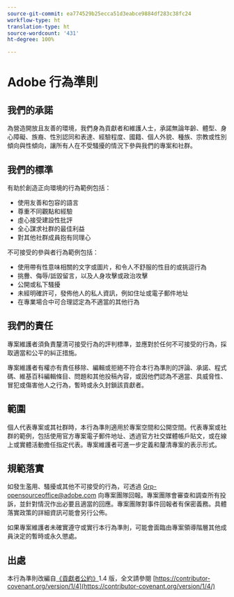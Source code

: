 ```yaml
---
source-git-commit: ea774529b25ecca51d3eabce9884df283c38fc24
workflow-type: ht
translation-type: ht
source-wordcount: '431'
ht-degree: 100%

---
```

# Adobe 行為準則

## 我們的承諾

為營造開放且友善的環境，我們身為貢獻者和維護人士，承諾無論年齡、體型、身心障礙、族裔、性別認同和表達、經驗程度、國籍、個人外貌、種族、宗教或性別傾向與性傾向，讓所有人在不受騷擾的情況下參與我們的專案和社群。

## 我們的標準

有助於創造正向環境的行為範例包括：

* 使用友善和包容的語言
* 尊重不同觀點和經驗
* 虛心接受建設性批評
* 全心謀求社群的最佳利益
* 對其他社群成員抱有同理心

不可接受的參與者行為範例包括：

* 使用帶有性意味相關的文字或圖片，和令人不舒服的性目的或挑逗行為
* 挑釁、侮辱/詆毀留言，以及人身攻擊或政治攻擊
* 公開或私下騷擾
* 未經明確許可，發佈他人的私人資訊，例如住址或電子郵件地址
* 在專業場合中可合理認定為不適當的其他行為

## 我們的責任

專案維護者須負責釐清可接受行為的評判標準，並應對於任何不可接受的行為，採取適當和公平的糾正措施。

專案維護者有權亦有責任移除、編輯或拒絕不符合本行為準則的評論、承諾、程式碼、維基百科編輯條目、問題和其他投稿內容，或因他們認為不適當、具威脅性、冒犯或傷害他人之行為，暫時或永久封鎖該貢獻者。

## 範圍

個人代表專案或其社群時，本行為準則適用於專案空間和公開空間。代表專案或社群的範例，包括使用官方專案電子郵件地址、透過官方社交媒體帳戶貼文，或在線上或實體活動擔任指定代表。專案維護者可進一步定義和釐清專案的表示形式。

## 規範落實

如發生濫用、騷擾或其他不可接受的行為，可透過 Grp-opensourceoffice@adobe.com 向專案團隊回報。專案團隊會審查和調查所有投訴，並針對情況作出必要且適當的回應。專案團隊對事件回報者有保密義務。具體落實政策的詳細資訊可能會另行公佈。

如果專案維護者未確實遵守或實行本行為準則，可能會面臨由專案領導階層其他成員決定的暫時或永久懲處。

## 出處

本行為準則改編自[《貢獻者公約》](https://contributor-covenant.org)1.4 版，全文請參閱 [https://contributor-covenant.org/version/1/4](https://contributor-covenant.org/version/1/4/)
